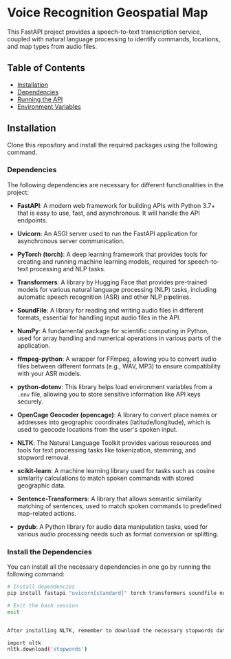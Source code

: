 # Voice Recognition Geospatial Map

This FastAPI project provides a speech-to-text transcription service, coupled with natural language processing to identify commands, locations, and map types from audio files.

## Table of Contents
- [Installation](#installation)
- [Dependencies](#dependencies)
- [Running the API](#running-the-api)
- [Environment Variables](#environment-variables)

## Installation

Clone this repository and install the required packages using the following command.

### Dependencies

The following dependencies are necessary for different functionalities in the project:

- **FastAPI**: A modern web framework for building APIs with Python 3.7+ that is easy to use, fast, and asynchronous. It will handle the API endpoints.
  
- **Uvicorn**: An ASGI server used to run the FastAPI application for asynchronous server communication.

- **PyTorch (torch)**: A deep learning framework that provides tools for creating and running machine learning models, required for speech-to-text processing and NLP tasks.

- **Transformers**: A library by Hugging Face that provides pre-trained models for various natural language processing (NLP) tasks, including automatic speech recognition (ASR) and other NLP pipelines.

- **SoundFile**: A library for reading and writing audio files in different formats, essential for handling input audio files in the API.

- **NumPy**: A fundamental package for scientific computing in Python, used for array handling and numerical operations in various parts of the application.

- **ffmpeg-python**: A wrapper for FFmpeg, allowing you to convert audio files between different formats (e.g., WAV, MP3) to ensure compatibility with your ASR models.

- **python-dotenv**: This library helps load environment variables from a `.env` file, allowing you to store sensitive information like API keys securely.

- **OpenCage Geocoder (opencage)**: A library to convert place names or addresses into geographic coordinates (latitude/longitude), which is used to geocode locations from the user's spoken input.

- **NLTK**: The Natural Language Toolkit provides various resources and tools for text processing tasks like tokenization, stemming, and stopword removal.

- **scikit-learn**: A machine learning library used for tasks such as cosine similarity calculations to match spoken commands with stored geographic data.

- **Sentence-Transformers**: A library that allows semantic similarity matching of sentences, used to match spoken commands to predefined map-related actions.

- **pydub**: A Python library for audio data manipulation tasks, used for various audio processing needs such as format conversion or splitting.

### Install the Dependencies

You can install all the necessary dependencies in one go by running the following command:

```bash
# Install dependencies
pip install fastapi "uvicorn[standard]" torch transformers soundfile numpy ffmpeg-python python-dotenv opencage nltk scikit-learn sentence-transformers pydub

# Exit the bash session
exit


After installing NLTK, remember to download the necessary stopwords dataset by running the following in a Python shell:

import nltk
nltk.download('stopwords')
